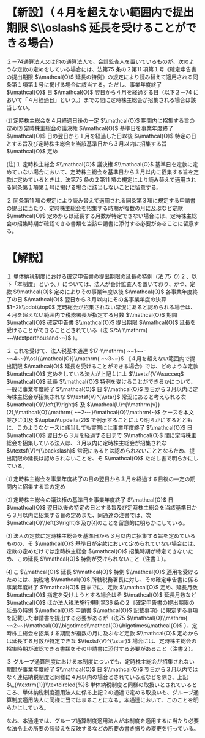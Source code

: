 # 【新設】（４月を超えない範囲内で提出期限 $\\oslash$ 延長を受けることができる場合）

２－74通算法人又は他の通算法人で、会計監査人を置いているものが、次のような定款の定めをしている場合には、法第75 条の２第11 項第１号《確定申告書の提出期限 $\\mathcal{O}$ 延長の特例》の規定により読み替えて適用される同条第１項第１号に掲げる場合に該当する。ただし、事業年度終了 $\\mathcal{O}$ 日 $\\mathcal{O}$ 翌日から４月を経過する日（以下２－74 において「４月経過日」という。）までの間に定時株主総会が招集される場合は該当しない。

⑴ 定時株主総会を４月経過日後の一定 $\\mathcal{O}$ 期間内に招集する旨の定め⑵ 定時株主総会の議決権 $\\mathcal{O}$ 基準日を事業年度終了 $\\mathcal{O}$ 日の翌日から１月を経過した日以後 $\\mathcal{O}$ 特定の日とする旨及び定時株主総会を当該基準日から３月以内に招集する旨 $\\mathcal{O}$ 定め

(注)１ 定時株主総会 $\\mathcal{O}$ 議決権 $\\mathcal{O}$ 基準日を定款に定めていない場合において、定時株主総会を基準日から３月以内に招集する旨を定款に定めているときは、法第75 条の２第11 項の規定により読み替えて適用される同条第１項第１号に掲げる場合に該当しないことに留意する。

２ 同条第11 項の規定により読み替えて適用される同条第３項に規定する申請書の提出に当たり、定時株主総会を招集する時期が複数の月に及ぶなど定款 $\\mathcal{O}$ 定めからは延長する月数が特定できない場合には、定時株主総会の招集時期が確認できる書類を当該申請書に添付する必要があることに留意する。

# 【解説】

１ 単体納税制度における確定申告書の提出期限の延長の特例（法 $75\ \ O)\ 2$ 、以下「本制度」という。）については、法人が会計監査人を置いており、かつ、定款 $\\mathcal{O}$ 定めによりその事業年度以後 $\\mathcal{O}$ 各事業年度終了の日 $\\mathcal{O}$ 翌日から３月以内にその各事業年度の決算 $1=2k\\cdot\\top0$ 定時総会が招集されない常況にあると認められる場合は、４月を超えない範囲内で税務署長が指定する月数 $\\mathcal{O}$ 期間 $\\mathcal{O}$ 確定申告書 $\\mathcal{O}$ 提出期限 $\\mathcal{O}$ 延長を受けることができることとされている（法 $75\ \\mathrm{ ~~\\textperthousand~~}$ ）。

２ これを受けて、法人税基本通達 $17-\\mathrm{ ~~1~~- ~~4~~}\\osl{\\mathcal{O}}\\mathrm{ ~~3~~}$ 《４月を超えない範囲内で提出期限 $\\mathcal{O}$ 延長を受けることができる場合》では、どのような定款 $\\mathcal{O}$ 定めをしている法人が上記１によ $\\textsf{V}\\succeq$ $\\mathcal{O}$ 延長 $\\mathcal{O}$ 特例を受けることができるかについて、一般に事業年度終了 $\\mathcal{O}$ 日 $\\mathcal{O}$ 翌日から３月以内に定時株主総会が招集されな $\\textsf{V}^{\\star}$ 常況にあると考えられる次 $\\mathcal{O}\\left(1\\right)$ 及 $\\mathcal{U}^{\\mathrm{v}}(2),\\mathcal{O}\\mathrm{ ~~2~~}\\mathcal{O}\\mathrm{~}$ ケースを本文並びに⑴及 $\\uptau\\updelta(2)$ で例示することにより明らかにするとともに、このようなケースに該当しても実際には事業年度終了 $\\mathcal{O}$ 日 $\\mathcal{O}$ 翌日から３月を経過する日まで $\\mathcal{O}$ 間に定時株主総会を招集している法人は、３月以内に定時株主総会が招集されな $\\textsf{V}^{\\backslash}$ 常況にあるとは認められないこととなるため、提出期限の延長は認められないことを、そ $\\mathcal{O}$ ただし書で明らかにしている。

⑴ 定時株主総会を事業年度終了の日の翌日から３月を経過する日後の一定の期間内に招集する旨の定め

⑵ 定時株主総会の議決権の基準日を事業年度終了 $\\mathcal{O}$ 日 $\\mathcal{O}$ 翌日以後の特定の日とする旨及び定時株主総会を当該基準日から３月以内に招集する旨の定めまた、同通達の注書では、次 $\\mathcal{O}\\left(3\\right)$ 及び⑷のことを留意的に明らかにしている。

⑶ 法人の定款に定時株主総会を基準日から３月以内に招集する旨を定めているものの、そ $\\mathcal{O}$ 基準日が定款において定められていない場合には、定款の定めだけでは定時株主総会 $\\mathcal{O}$ 招集時期が特定できないため、この延長 $\\mathcal{O}$ 特例が受けられないこと（注書１）。

⑷ こ $\\mathcal{O}$ 延長 $\\mathcal{O}$ 特例 $\\mathcal{O}$ 適用を受けるためには、納税地 $\\mathcal{O}$ 所轄税務署長に対し、その確定申告書に係る事業年度終了 $\\mathcal{O}$ 日までに、定款 $\\mathcal{O}$ 定め、延長月数 $\\mathcal{O}$ 指定を受けようとする場合はそ $\\mathcal{O}$ 延長月数など $\\mathcal{O}$ ほか法人税法施行規則第36 条の２《確定申告書の提出期限の延長の特例 $\\mathcal{O}$ 申請書 $\\mathcal{O}$ 記載事項》に規定する事項を記載した申請書を提出する必要があるが（法75 $\\mathcal{O}\\mathrm{ ~~2~~}\\mathcal{O}\\bigotimes\\mathcal{O}\\bigotimes\\mathcal{O}$ ）、定時株主総会を招集する期間が複数の月に及ぶなど定款 $\\mathcal{O}$ 定めからは延長する月数が特定できな $\\textsf{V}^{\\star}$ 場合には、定時株主総会の招集時期が確認できる書類をその申請書に添付する必要があること（注書２）。

３ グループ通算制度における本制度についても、定時株主総会が招集されない期間が事業年度終了 $\\mathcal{O}$ 日 $\\mathcal{O}$ 翌日から３月以内ではなく連結納税制度と同様に４月以内の場合とされている点などを除き、上記 $\_{\\textrm{1}}\\textcircled{%}$ 単体納税制度と同様の取扱いとされているところ、単体納税制度適用法人に係る上記２の通達で定める取扱いも、グループ通算制度適用法人に同様に当てはまることになる。本通達において、このことを明らかにしている。

なお、本通達では、グループ通算制度適用法人が本制度を適用するに当たり必要な法令上の所要の読替えを反映するなどの所要の書き振りの変更を行っている。